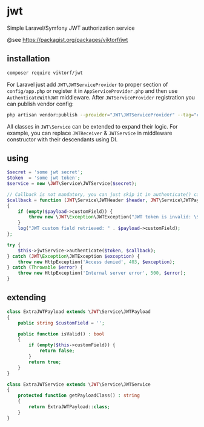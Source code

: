 # jwt
Simple Laravel/Symfony JWT authorization service

@see https://packagist.org/packages/viktorf/jwt

## installation
```bash
composer require viktorf/jwt
``` 
For Laravel just add `JWT\JWTServiceProvider` to proper section of `config/app.php` or register it in `AppServiceProvider.php` 
and then use `AuthenticateWithJWT` middleware. After `JWTServiceProvider` registration you can publish vendor config:
```bash
php artisan vendor:publish --provider="JWT\JWTServiceProvider" --tag="config"
``` 

All classes in `JWT\Service` can be extended to expand their logic.
For example, you can replace `JWTReceiver` & `JWTService` in middleware constructor with their descendants using DI.

## using

```php
$secret = 'some jwt secret';
$token  = 'some jwt token';
$service = new \JWT\Service\JWTService($secret);

// Callback is not mandatory, you can just skip it in authenticate() call
$callback = function (JWT\Service\JWTHeader $header, JWT\Service\JWTPayload $payload) 
{
    if (empty($payload->customField)) {
        throw new \JWT\Exception\JWTException("JWT token is invalid: \$payload->customField is needed");
    }
    log("JWT custom field retrieved: " . $payload->customField);
};

try {
    $this->jwtService->authenticate($token, $callback);
} catch (JWT\Exception\JWTException $exception) {
    throw new HttpException('Access denied', 403, $exception);
} catch (Throwable $error) {
    throw new HttpException('Internal server error', 500, $error);
}
```

## extending
```php
class ExtraJWTPayload extends \JWT\Service\JWTPayload
{
    public string $customField = '';

    public function isValid() : bool
    {
        if (empty($this->customField)) {
            return false;
        }
        return true;
    }
}

class ExtraJWTService extends \JWT\Service\JWTService
{
    protected function getPayloadClass() : string
    {
        return ExtraJWTPayload::class;
    }
}
```
